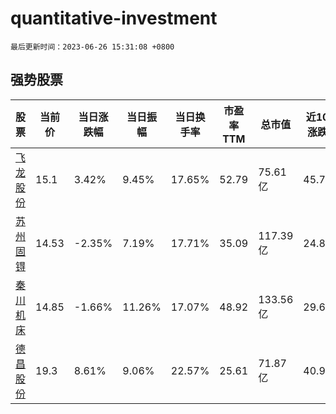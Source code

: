 # quantitative-investment

`最后更新时间：2023-06-26 15:31:08 +0800`

## 强势股票

|股票|当前价|当日涨跌幅|当日振幅|当日换手率|市盈率TTM|总市值|近10日涨跌幅|
|----|----|----|----|----|----|----|----|
|[飞龙股份](https://xueqiu.com/S/SZ002536)|15.1|3.42%|9.45%|17.65%|52.79|75.61亿|45.75%|
|[苏州固锝](https://xueqiu.com/S/SZ002079)|14.53|-2.35%|7.19%|17.71%|35.09|117.39亿|24.83%|
|[秦川机床](https://xueqiu.com/S/SZ000837)|14.85|-1.66%|11.26%|17.07%|48.92|133.56亿|29.69%|
|[德昌股份](https://xueqiu.com/S/SH605555)|19.3|8.61%|9.06%|22.57%|25.61|71.87亿|40.98%|
